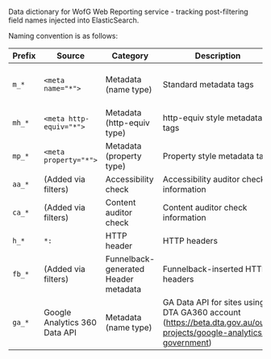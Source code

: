 Data dictionary for WofG Web Reporting service - tracking post-filtering field names injected into ElasticSearch.

Naming convention is as follows:

| Prefix | Source | Category | Description | Example |
|--------|--------|----------|-------------|---------|
| `m_*` | `<meta name="*">` |Metadata (name type)|Standard metadata tags|`<meta name="title" content="DTA Home page" />`|
| `mh_*` | `<meta http-equiv="*">`|Metadata (http-equiv type)|http-equiv style metadata tags| |
| `mp_*` | `<meta property="*">`|Metadata (property type)|Property style metadata tags| |
| `aa_*` | (Added via filters) |Accessibility check| Accessibility auditor check information| |
| `ca_*` | (Added via filters) |Content auditor check| Content auditor check information| |
| `h_*`  | `*:` |HTTP header| HTTP headers| |
| `fb_*` | (Added via filters)|Funnelback-generated Header metadata| Funnelback-inserted HTTP headers| |
| `ga_*` | Google Analytics 360 Data API|Metadata (name type)|GA Data API for sites using DTA GA360 account (https://beta.dta.gov.au/our-projects/google-analytics-government)| |
